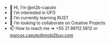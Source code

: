 - 👋 Hi, I’m @m2b-caputo
- 👀 I’m interested in UFO
- 🌱 I’m currently learning RUST
- 💞️ I’m looking to collaborate on Creative Projects
- 📫 How to reach me => +55 21 98112.5612 or marcos.caputo@mobi2buy.com

<!---
m2b-caputo/m2b-caputo is a ✨ special ✨ repository because its `README.md` (this file) appears on your GitHub profile.
You can click the Preview link to take a look at your changes.
--->
